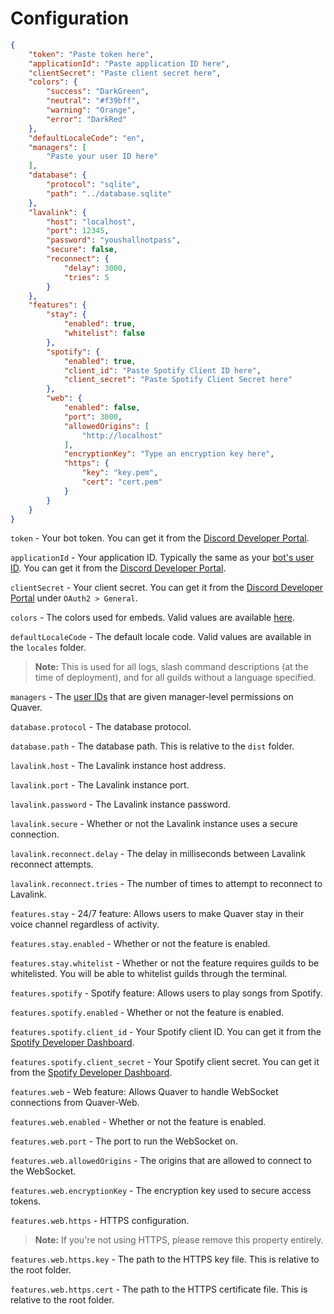 # Configuration

```json
{
    "token": "Paste token here",
    "applicationId": "Paste application ID here",
    "clientSecret": "Paste client secret here",
    "colors": {
        "success": "DarkGreen",
        "neutral": "#f39bff",
        "warning": "Orange",
        "error": "DarkRed"
    },
    "defaultLocaleCode": "en",
    "managers": [
        "Paste your user ID here"
    ],
    "database": {
        "protocol": "sqlite",
        "path": "../database.sqlite"
    },
    "lavalink": {
        "host": "localhost",
        "port": 12345,
        "password": "youshallnotpass",
        "secure": false,
        "reconnect": {
            "delay": 3000,
            "tries": 5
        }
    },
    "features": {
        "stay": {
            "enabled": true,
            "whitelist": false
        },
        "spotify": {
            "enabled": true,
            "client_id": "Paste Spotify Client ID here",
            "client_secret": "Paste Spotify Client Secret here"
        },
        "web": {
            "enabled": false,
            "port": 3000,
            "allowedOrigins": [
                "http://localhost"
            ],
            "encryptionKey": "Type an encryption key here",
            "https": {
                "key": "key.pem",
                "cert": "cert.pem"
            }
        }
    }
}
```

`token` - Your bot token. You can get it from the [Discord Developer Portal](https://discord.com/developers/applications).

`applicationId` - Your application ID. Typically the same as your [bot's user ID](https://support.discord.com/hc/en-us/articles/206346498-Where-can-I-find-my-User-Server-Message-ID-). You can get it from the [Discord Developer Portal](https://discord.com/developers/applications).

`clientSecret` - Your client secret. You can get it from the [Discord Developer Portal](https://discord.com/developers/applications) under `OAuth2 > General`.

`colors` - The colors used for embeds. Valid values are available [here](https://discord.js.org/#/docs/discord.js/main/typedef/ColorResolvable).

`defaultLocaleCode` - The default locale code. Valid values are available in the `locales` folder.
> **Note:** This is used for all logs, slash command descriptions (at the time of deployment), and for all guilds without a language specified.

`managers` - The [user IDs](https://support.discord.com/hc/en-us/articles/206346498-Where-can-I-find-my-User-Server-Message-ID-) that are given manager-level permissions on Quaver.

`database.protocol` - The database protocol.

`database.path` - The database path. This is relative to the `dist` folder.

`lavalink.host` - The Lavalink instance host address.

`lavalink.port` - The Lavalink instance port.

`lavalink.password` - The Lavalink instance password.

`lavalink.secure` - Whether or not the Lavalink instance uses a secure connection.

`lavalink.reconnect.delay` - The delay in milliseconds between Lavalink reconnect attempts.

`lavalink.reconnect.tries` - The number of times to attempt to reconnect to Lavalink.

`features.stay` - 24/7 feature: Allows users to make Quaver stay in their voice channel regardless of activity.

`features.stay.enabled` - Whether or not the feature is enabled.

`features.stay.whitelist` - Whether or not the feature requires guilds to be whitelisted. You will be able to whitelist guilds through the terminal.

`features.spotify` - Spotify feature: Allows users to play songs from Spotify.

`features.spotify.enabled` - Whether or not the feature is enabled.

`features.spotify.client_id` - Your Spotify client ID. You can get it from the [Spotify Developer Dashboard](https://developer.spotify.com/dashboard/).

`features.spotify.client_secret` - Your Spotify client secret. You can get it from the [Spotify Developer Dashboard](https://developer.spotify.com/dashboard/).

`features.web` - Web feature: Allows Quaver to handle WebSocket connections from Quaver-Web.

`features.web.enabled` - Whether or not the feature is enabled.

`features.web.port` - The port to run the WebSocket on.

`features.web.allowedOrigins` - The origins that are allowed to connect to the WebSocket.

`features.web.encryptionKey` - The encryption key used to secure access tokens.

`features.web.https` - HTTPS configuration.
> **Note:** If you're not using HTTPS, please remove this property entirely.

`features.web.https.key` - The path to the HTTPS key file. This is relative to the root folder.

`features.web.https.cert` - The path to the HTTPS certificate file. This is relative to the root folder.
